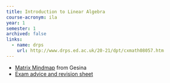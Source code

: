```yaml
---
title: Introduction to Linear Algebra
course-acronym: ila 
year: 1
semester: 1
archived: false
links:
  - name: drps
    url: http://www.drps.ed.ac.uk/20-21/dpt/cxmath08057.htm
---
```


- [Matrix Mindmap](resources/math1/ila/Matrices.pdf) from Gesina
- [Exam advice and revision sheet](resources/math1/ila/Revision-Sheet.pdf)